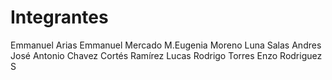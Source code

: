 # Integrantes

Emmanuel Arias
Emmanuel Mercado
M.Eugenia Moreno
Luna Salas Andres 
José Antonio Chavez
Cortés Ramírez Lucas
Rodrigo Torres
Enzo Rodriguez S
